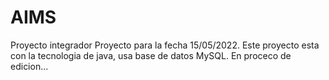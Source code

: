# AIMS
Proyecto integrador
Proyecto para la fecha 15/05/2022.
Este proyecto esta con la tecnologia de java, usa base de datos MySQL.
En proceco de edicion...

